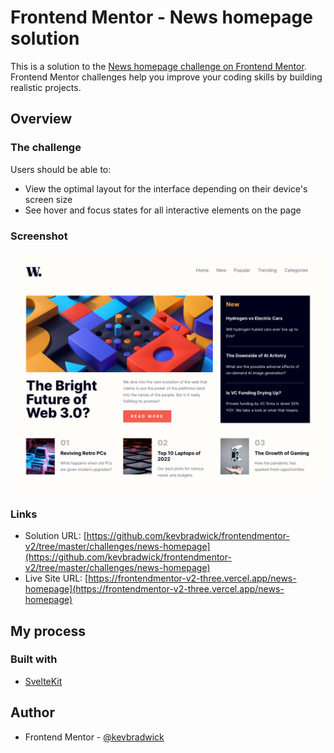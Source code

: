 # Frontend Mentor - News homepage solution

This is a solution to the [News homepage challenge on Frontend Mentor](https://www.frontendmentor.io/challenges/news-homepage-H6SWTa1MFl). Frontend Mentor challenges help you improve your coding skills by building realistic projects.

## Overview

### The challenge

Users should be able to:

-   View the optimal layout for the interface depending on their device's screen size
-   See hover and focus states for all interactive elements on the page

### Screenshot

![](./screenshot.png)

### Links

-   Solution URL: [https://github.com/kevbradwick/frontendmentor-v2/tree/master/challenges/news-homepage](https://github.com/kevbradwick/frontendmentor-v2/tree/master/challenges/news-homepage)
-   Live Site URL: [https://frontendmentor-v2-three.vercel.app/news-homepage](https://frontendmentor-v2-three.vercel.app/news-homepage)

## My process

### Built with

-   [SvelteKit](https://kit.svelte.dev/)

## Author

-   Frontend Mentor - [@kevbradwick](https://www.frontendmentor.io/profile/kevbradwick)
